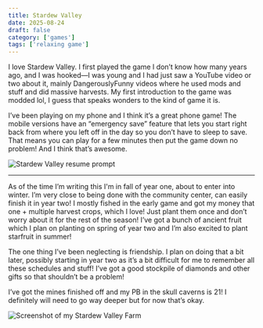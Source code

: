 ```yaml
---
title: Stardew Valley
date: 2025-08-24
draft: false
category: ['games']
tags: ['relaxing game']
---
```


I love Stardew Valley. I first played the game I don’t know how many years ago, and I was hooked—I was young and I had just saw a YouTube video or two about it, mainly DangerouslyFunny videos where he used mods and stuff and did massive harvests. My first introduction to the game was modded lol, I guess that speaks wonders to the kind of game it is.

I’ve been playing on my phone and I think it’s a great phone game! The mobile versions have an “emergency save” feature that lets you start right back from where you left off in the day so you don’t have to sleep to save. That means you can play for a few minutes then put the game down no problem! And I think that’s awesome. 

![Stardew Valley resume prompt](/images/Previously_left_off_stardew.png)

---

As of the time I’m writing this I'm in fall of year one, about to enter into winter. I’m very close to being done with the community center, can easily finish it in year two! I mostly fished in the early game and got my money that one + multiple harvest crops, which I love! Just plant them once and don’t worry about it for the rest of the season! I’ve got a bunch of ancient fruit which I plan on planting on spring of year two and I’m also excited to plant starfruit in summer!

The one thing I’ve been neglecting is friendship. I plan on doing that a bit later, possibly starting in year two as it’s a bit difficult for me to remember all these schedules and stuff! I’ve got a good stockpile of diamonds and other gifts so that shouldn’t be a problem!

I’ve got the mines finished off and my PB in the skull caverns is 21! I definitely will need to go way deeper but for now that’s okay.

![Screenshot of my Stardew Valley Farm](/images/Stardew_valley_farm_screenshot.jpeg)


